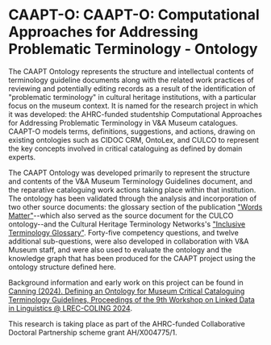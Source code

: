 # CAAPT-O: CAAPT-O: Computational Approaches for Addressing Problematic Terminology - Ontology

The CAAPT Ontology represents the structure and intellectual contents of terminology guideline documents along with the related work practices of reviewing and potentially editing records as a result of the identification of "problematic terminology" in cultural heritage institutions, with a particular focus on the museum context. It is named for the research project in which it was developed: the AHRC-funded studentship Computational Approaches for Addressing Problematic Terminology in V&A Museum catalogues. CAAPT-O models terms, definitions, suggestions, and actions, drawing on existing ontologies such as CIDOC CRM, OntoLex, and CULCO to represent the key concepts involved in critical cataloguing as defined by domain experts.

The CAAPT Ontology was developed primarily to represent the structure and contents of the V&A Museum Terminology Guidelines document, and the reparative cataloguing work actions taking place within that institution. The ontology has been validated through the analysis and incorporation of two other source documents: the glossary section of the publication ["Words Matter"](https://www.tropenmuseum.nl/en/about-tropenmuseum/words-matter-publication)--which also served as the source document for the CULCO ontology--and the Cultural Heritage Terminology Networks's ["Inclusive Terminology Glossary"](https://culturalheritageterminology.co.uk/glossary-2/). Forty-five competency questions, and twelve additional sub-questions, were also developed in collaboration with V&A Museum staff, and were also used to evaluate the ontology and the knowledge graph that has been produced for the CAAPT project using the ontology structure defined here.

Background information and early work on this project can be found in [Canning (2024). Defining an Ontology for Museum Critical Cataloguing Terminology Guidelines, Proceedings of the 9th Workshop on Linked Data in Linguistics @ LREC-COLING 2024](https://aclanthology.org/2024.ldl-1.4/).

This research is taking place as part of the AHRC-funded Collaborative Doctoral Partnership scheme grant AH/X004775/1.